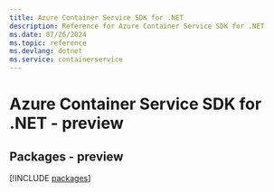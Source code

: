 ```yaml
---
title: Azure Container Service SDK for .NET
description: Reference for Azure Container Service SDK for .NET
ms.date: 07/26/2024
ms.topic: reference
ms.devlang: dotnet
ms.service: containerservice
---
```

# Azure Container Service SDK for .NET - preview
## Packages - preview
[!INCLUDE [packages](container-service-index.md)]